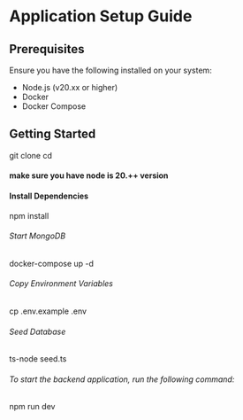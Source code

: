 # Application Setup Guide

## Prerequisites

Ensure you have the following installed on your system:

- Node.js (v20.xx or higher)
- Docker
- Docker Compose

## Getting Started

git clone <repository-url>
cd <project-directory>

#### make sure you have node is 20.++ version

#### Install Dependencies

npm install

###### Start MongoDB

docker-compose up -d

###### Copy Environment Variables

cp .env.example .env

###### Seed Database

ts-node seed.ts

###### To start the backend application, run the following command:

npm run dev
